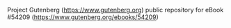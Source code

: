 Project Gutenberg (https://www.gutenberg.org) public repository for
eBook #54209 (https://www.gutenberg.org/ebooks/54209)
